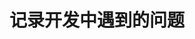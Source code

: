 # 记录开发中遇到的问题
<!-- 
## 两个字符串类型的数字比较
```js
//这种比较为ASCII码比较，依次取每个字符，字符转为ASCII码进行比较，ASCII码先大的即为大
//因为第一个字符1比2小所以后面就不用考虑了
'11' < '2' ; //true
```

## `v-for` 和 `$refs` 使用

当 ref 和 v-for 一起使用的时候，你得到的 ref 将会是一个包含了对应数据源的这些子组件的数组

## flex布局最后一个元素无法对齐
如果`box-list`中的元素如下排列，元素不足的话，最后一行会参差不齐

```css
.box-list{
    display:flex;
    justify-content:space-between;
}
/* 这样可以让三个元素的行进行对齐 */
.box-list::after{
    content:'';
    width:33.33%; /*每个元素的宽度*/
    height:0;
}
/* 也可以在box-list中放一些空标签，但显然这不是一个很好的方案 */
```
但是如果不是三个元素的情况下该如何做呢？
## Object.keys顺序问题
Object.keys(obj).sort() -->